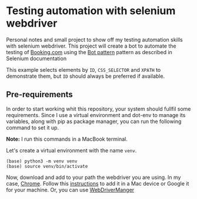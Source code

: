 # Testing automation with selenium webdriver

Personal notes and small project to show off my testing automation skills with selenium webdriver. This project will create a bot to automate the testing of [Booking.com](https://booking.com) using the [Bot pattern](https://www.selenium.dev/documentation/test_practices/design_strategies/#bot-pattern) pattern as described in Selenium documentation

This example selects elements by `ID`, `CSS_SELECTOR` and `XPATH` to demonstrate them, but `ID` should always be preferred if available. 

## Pre-requirements

In order to start working whit this repository, your system should fullfil some requirements. Since I use a virtual environment and dot-env to manage its variables, along with pip as package manager, you can run the following command to set it up.

**Note:** I run this commands in a MacBook terminal.

Let's create a virtual environment with the name `venv`.

```shell
(base) python3 -m venv venv
(base) source venv/bin/activate
```

Now, download and add to your path the webdriver you are using. In my case, [Chrome](https://chromedriver.chromium.org/). Follow this [instructions](https://www.kenst.com/including-the-chromedriver-location-in-macos-system-path/) to add it in a Mac device or Google it for your machine. Or, you can use [WebDriverManger](https://github.com/SergeyPirogov/webdriver_manager)